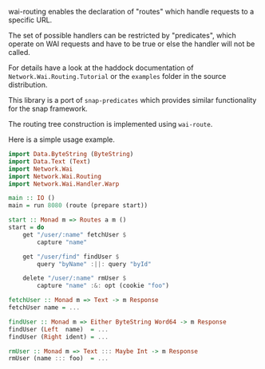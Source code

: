 wai-routing enables the declaration of "routes" which handle
requests to a specific URL.

The set of possible handlers can be restricted by "predicates",
which operate on WAI requests and have to be true or else the
handler will not be called.

For details have a look at the haddock documentation of
`Network.Wai.Routing.Tutorial` or the `examples` folder in the
source distribution.

This library is a port of `snap-predicates` which provides
similar functionality for the snap framework.

The routing tree construction is implemented using `wai-route`.

Here is a simple usage example.


```haskell
import Data.ByteString (ByteString)
import Data.Text (Text)
import Network.Wai
import Network.Wai.Routing
import Network.Wai.Handler.Warp

main :: IO ()
main = run 8080 (route (prepare start))

start :: Monad m => Routes a m ()
start = do
    get "/user/:name" fetchUser $
        capture "name"

    get "/user/find" findUser $
        query "byName" :||: query "byId"

    delete "/user/:name" rmUser $
        capture "name" :&: opt (cookie "foo")

fetchUser :: Monad m => Text -> m Response
fetchUser name = ...

findUser :: Monad m => Either ByteString Word64 -> m Response
findUser (Left  name)  = ...
findUser (Right ident) = ...

rmUser :: Monad m => Text ::: Maybe Int -> m Response
rmUser (name ::: foo)  = ...
```

